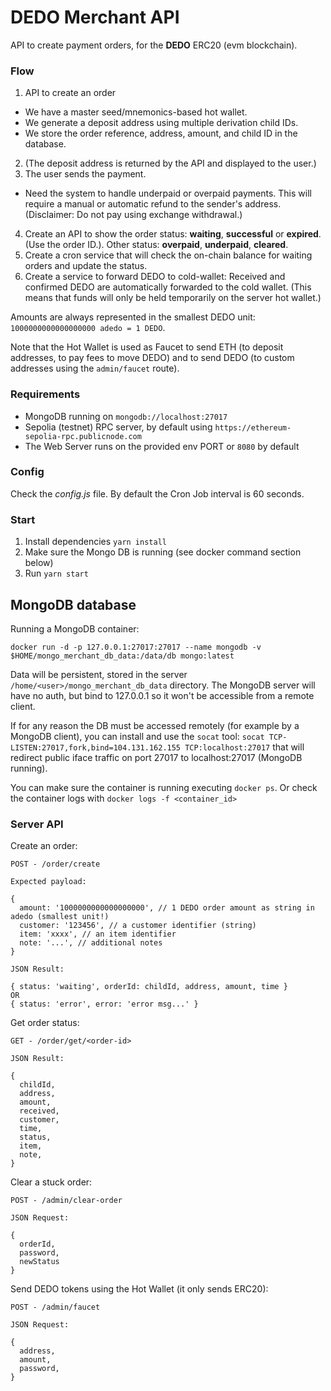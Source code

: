 
# DEDO Merchant API

API to create payment orders, for the **DEDO** ERC20 (evm blockchain).

### Flow

1. API to create an order
  - We have a master seed/mnemonics-based hot wallet.
  - We generate a deposit address using multiple derivation child IDs.
  - We store the order reference, address, amount, and child ID in the database.
2. (The deposit address is returned by the API and displayed to the user.)
3. The user sends the payment.
  - Need the system to handle underpaid or overpaid payments. This will require a manual or automatic refund to the sender's address. (Disclaimer: Do not pay using exchange withdrawal.)
4. Create an API to show the order status: **waiting**, **successful** or **expired**. (Use the order ID.). Other status: **overpaid**, **underpaid**, **cleared**.
5. Create a cron service that will check the on-chain balance for waiting orders and update the status.
6. Create a service to forward DEDO to cold-wallet: Received and confirmed DEDO are automatically forwarded to the cold wallet. (This means that funds will only be held temporarily on the server hot wallet.)

Amounts are always represented in the smallest DEDO unit: `1000000000000000000 adedo = 1 DEDO`.

Note that the Hot Wallet is used as Faucet to send ETH (to deposit addresses, to pay fees to move DEDO) and to send DEDO (to custom addresses using the `admin/faucet` route).

### Requirements

- MongoDB running on `mongodb://localhost:27017`
- Sepolia (testnet) RPC server, by default using `https://ethereum-sepolia-rpc.publicnode.com`
- The Web Server runs on the provided env PORT or `8080` by default

### Config

Check the *config.js* file. By default the Cron Job interval is 60 seconds.

### Start

1. Install dependencies `yarn install`
2. Make sure the Mongo DB is running (see docker command section below)
3. Run `yarn start`

## MongoDB database

Running a MongoDB container:

`docker run -d -p 127.0.0.1:27017:27017 --name mongodb -v $HOME/mongo_merchant_db_data:/data/db mongo:latest`

Data will be persistent, stored in the server `/home/<user>/mongo_merchant_db_data` directory. The MongoDB server will have no auth, but bind to 127.0.0.1 so it won't be accessible from a remote client.

If for any reason the DB must be accessed remotely (for example by a MongoDB client), you can install and use the `socat` tool: `socat TCP-LISTEN:27017,fork,bind=104.131.162.155 TCP:localhost:27017` that will redirect public iface traffic on port 27017 to localhost:27017 (MongoDB running).

You can make sure the container is running executing `docker ps`. Or check the container logs with `docker logs -f <container_id>`

### Server API

Create an order:

```
POST - /order/create

Expected payload:

{
  amount: '1000000000000000000', // 1 DEDO order amount as string in adedo (smallest unit!)
  customer: '123456', // a customer identifier (string)
  item: 'xxxx', // an item identifier
  note: '...', // additional notes
}

JSON Result:

{ status: 'waiting', orderId: childId, address, amount, time }
OR
{ status: 'error', error: 'error msg...' }

```

Get order status:

```
GET - /order/get/<order-id>

JSON Result:

{
  childId,
  address,
  amount,
  received,
  customer,
  time,
  status,
  item,
  note,
}
```

Clear a stuck order:

```
POST - /admin/clear-order

JSON Request:

{
  orderId,
  password,
  newStatus
}
```

Send DEDO tokens using the Hot Wallet (it only sends ERC20):

```
POST - /admin/faucet

JSON Request:

{
  address,
  amount,
  password,
}
```

